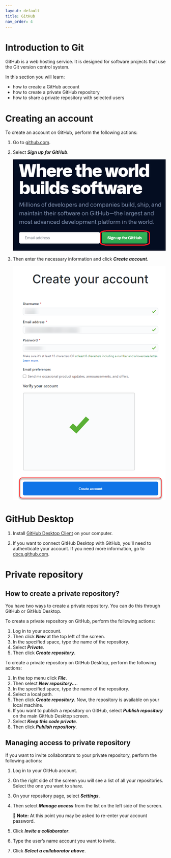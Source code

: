 ```yaml
---
layout: default
title: GitHub
nav_order: 4
---
```


# Introduction to Git

GitHub is a web hosting service. It is designed for software projects that use the Git version control system. 

In this section you will learn:
* how to create a GitHub account
* how to create a private GitHub repository
* how to share a private repository with selected users

# Creating an account

To create an account on GitHub, perform the following actions:

1. Go to [github.com](https://github.com).
2. Select ***Sign up for GitHub***.    
   
   ![Sign up for GitHub](../../assets/images/SignUp.png)  
   
3. Then enter the necessary information and click ***Create account***.     

   ![Create account](../../assets/images/CreateAccount.png)

# GitHub Desktop 

1. Install [GitHub Desktop Client](https://desktop.github.com/) on your computer.  
   
2. If you want to connect GitHub Desktop with GitHub, you'll need to authenticate your account. If you need more information, go to [docs.github.com](https://docs.github.com/en/desktop/installing-and-configuring-github-desktop/authenticating-to-github).

# Private repository

## How to create a private repository?

You have two ways to create a private repository. You can do this through GitHub or GitHub Desktop.  

To create a private repository on GitHub, perform the following actions:

1. Log in to your account.
2. Then click ***New*** at the top left of the screen.
3. In the specified space, type the name of the repository.
4. Select ***Private***.
5. Then click ***Create repository***.  
   
To create a private repository on GitHub Desktop, perform the following actions:  

1. In the top menu click ***File***.
2. Then select ***New repository...***.
3. In the specified space, type the name of the repository.
4. Select a local path.
5. Then click ***Create repository***. Now, the repository is available on your local machine. 
6. If you want to publish a repository on GitHub, select ***Publish repository*** on the main GitHub Desktop screen.
7. Select ***Keep this code private***.
8. Then click ***Publish repository***.

## Managing access to private repository

If you want to invite collaborators to your private repository, perform the following actions:  

1. Log in to your GitHub account. 
2. On the right side of the screen you will see a list of all your repositories. Select the one you want to share.
3. On your repository page, select ***Settings***.
4. Then select ***Manage access*** from the list on the left side of the screen.  
   
   **📝 Note:** At this point you may be asked to re-enter your account password.

5. Click ***Invite a collaborator***.
6. Type the user’s name account you want to invite.
7. Click ***Select a collaborator above***.











